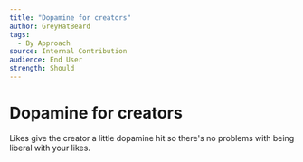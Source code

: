 ```yaml
---
title: "Dopamine for creators"
author: GreyHatBeard
tags: 
  - By Approach
source: Internal Contribution
audience: End User
strength: Should
---
```

# Dopamine for creators

Likes give the creator a little dopamine hit so there's no problems with being liberal with your likes.